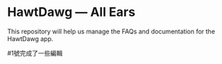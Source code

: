# HawtDawg — All Ears

This repository will help us manage the FAQs and documentation for the HawtDawg app.

#1號完成了一些編輯
